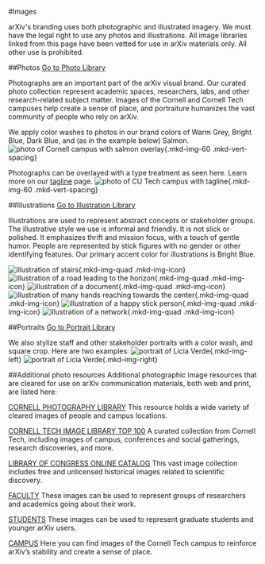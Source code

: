 #Images
<style>
.divider {
  clear:both;
}
.mkd-img-border {
  margin:1em 0px;
  padding:10px;
  border:.25em solid #ededed;
}
.mkd-horz-spacing {
  margin-right:1em;
  margin-left:1em;
}
.mkd-img-left {
  float:left;
  width:100%;
  margin-top:0;
}
.mkd-img-right {
  float:right;
  width:100%;
  margin-top:0;
}
.mkd-img-full {
  width:100% !important;
}
.mkd-img-60 {
  width:100% !important;
  margin:0 auto;
  display:block;
}
.mkd-img-quad {
  width:calc(50% - 1em);
  margin:0 .25em;
  display:block;
  float:left;
}
.mkd-img-thumb {
  max-width:150px !important;
}
.mkd-img-icon {
  border-radius:25%;
  border:.25em solid #ededed;
}
@media (min-width: 576px) {
  .mkd-img-left {
    width:calc(50% - 1.25em);
    margin-right:.5em;
    margin-top: 1em;
  }
  .mkd-img-right {
    width:calc(50% - 1.25em);
    margin-left:.5em;
    margin-top: 1em;
  }
  .mkd-img-60 {
    width:60% !important;
    margin:1em auto;
    display:block;
  }
  .mkd-img-quad {
    width:calc(25% - 1em);
    margin:.5em;
    display:block;
    float:left;
  }
}
</style>
arXiv's branding uses both photographic and illustrated imagery. We must have the legal right to use any photos and illustrations. All image libraries linked from this page have been vetted for use in arXiv materials only. All other use is prohibited.

##Photos <a href="https://cornell.box.com/v/arXiv-photo-library" class="button-fancy">Go to Photo Library <span> </span></a>

Photographs are an important part of the arXiv visual brand. Our curated photo collection represent academic spaces, researchers, labs, and other research-related subject matter. Images of the Cornell and Cornell Tech campuses help create a sense of place, and portraiture humanizes the vast community of people who rely on arXiv.

We apply color washes to photos in our brand colors of Warm Grey, Bright Blue, Dark Blue, and (as in the example below) Salmon.
![photo of Cornell campus with salmon overlay](images/brand-image-colorized-salmon.jpg){.mkd-img-60 .mkd-vert-spacing}

Photographs can be overlayed with a type treatment as seen here. Learn more on our [tagline](tagline) page.
![photo of CU Tech campus with tagline](images/brand-image-tagline.jpg){.mkd-img-60 .mkd-vert-spacing}


##Illustrations <a href="https://cornell.box.com/v/arXiv-illustration-library" class="button-fancy">Go to Illustration Library <span> </span></a>

Illustrations are used to represent abstract concepts or stakeholder groups. The illustrative style we use is informal and friendly. It is not slick or polished. It emphasizes thrift and mission focus, with a touch of gentle humor. People are represented by stick figures with no gender or other identifying features. Our primary accent color for illustrations is Bright Blue.

![illustration of stairs](images/brand-image-illustration-1.jpg){.mkd-img-quad .mkd-img-icon}
![illustration of a road leading to the horizon](images/brand-image-illustration-2.jpg){.mkd-img-quad .mkd-img-icon}
![illustration of a document](images/brand-image-illustration-3.jpg){.mkd-img-quad .mkd-img-icon}
![illustration of many hands reaching towards the center](images/brand-image-illustration-4.jpg){.mkd-img-quad .mkd-img-icon}
![illustration of a happy stick person](images/brand-image-illustration-5.jpg){.mkd-img-quad .mkd-img-icon}
![illustration of a network](images/brand-image-illustration-6.jpg){.mkd-img-quad .mkd-img-icon}

<div class="divider"></div>

##Portraits <a href="https://cornell.box.com/s/thg5f7qaxmfvr2yawv1vb85inaz9acu4" class="button-fancy">Go to Portrait Library <span> </span></a>

We also stylize staff and other stakeholder portraits with a color wash, and square crop. Here are two examples:
![portrait of Licia Verde](images/brand-image-portrait.jpg){.mkd-img-left}
![portrait of Licia Verde](images/brand-image-portrait-2.jpg){.mkd-img-right}

<div class="divider"></div>

##Additional photo resources
Additional photographic image resources that are cleared for use on arXiv communication materials, both web and print, are listed here:

[CORNELL PHOTOGRAPHY LIBRARY](https://photo.cornell.edu/)
This resource holds a wide variety of cleared images of people and campus locations.

[CORNELL TECH IMAGE LIBRARY TOP 100](https://cornell.app.box.com/s/rpl81q6go7s9qq0nm7ndw2tw7hfh8079)
A curated collection from Cornell Tech, including images of campus, conferences and social gatherings, research discoveries, and more.

[LIBRARY OF CONGRESS ONLINE CATALOG](http://www.loc.gov/pictures/search/CU)
This vast image collection includes free and unlicensed historical images related to scientific discovery.

[FACULTY](https://cornell.app.box.com/s/rpl81q6go7s9qq0nm7ndw2tw7h-fh8079/folder/45111358461CU)
These images can be used to represent groups of researchers and academics going about their work.

[STUDENTS](https://cornell.app.box.com/s/rpl81q6go7s9qq0nm7ndw2tw7h-fh8079/folder/118875861190CU: )
These images can be used to represent graduate students and younger arXiv users.

[CAMPUS](https://cornell.app.box.com/s/rpl81q6go7s9qq0nm7ndw2tw7h-fh8079/folder/45111410232)
Here you can find images of the Cornell Tech campus to reinforce arXiv’s stability and create a sense of place.
